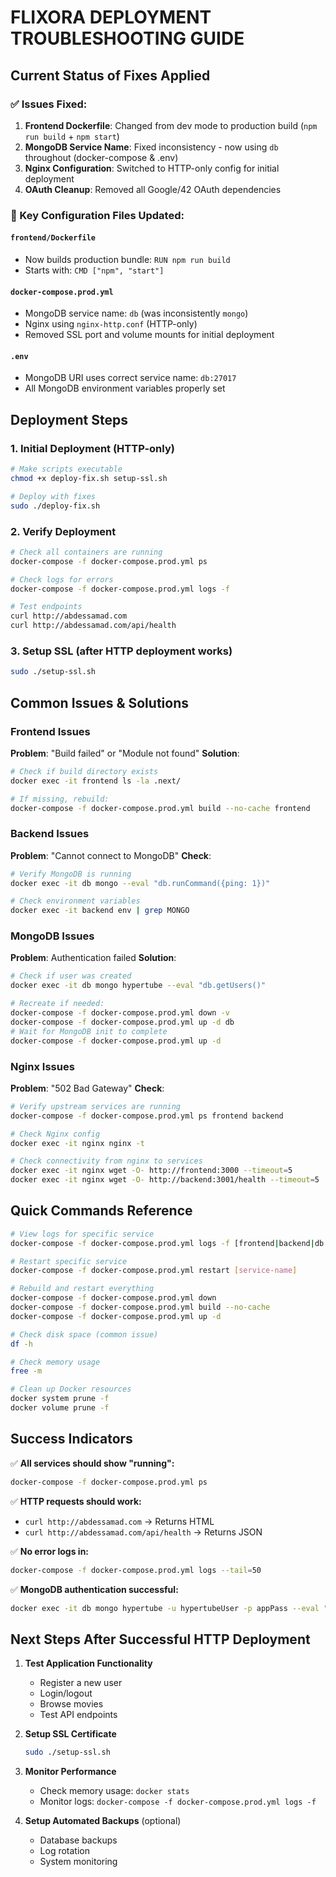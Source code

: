# FLIXORA DEPLOYMENT TROUBLESHOOTING GUIDE

## Current Status of Fixes Applied

### ✅ Issues Fixed:
1. **Frontend Dockerfile**: Changed from dev mode to production build (`npm run build` + `npm start`)
2. **MongoDB Service Name**: Fixed inconsistency - now using `db` throughout (docker-compose & .env)
3. **Nginx Configuration**: Switched to HTTP-only config for initial deployment
4. **OAuth Cleanup**: Removed all Google/42 OAuth dependencies

### 🔧 Key Configuration Files Updated:

#### `frontend/Dockerfile`
- Now builds production bundle: `RUN npm run build`
- Starts with: `CMD ["npm", "start"]`

#### `docker-compose.prod.yml`
- MongoDB service name: `db` (was inconsistently `mongo`)
- Nginx using `nginx-http.conf` (HTTP-only)
- Removed SSL port and volume mounts for initial deployment

#### `.env`
- MongoDB URI uses correct service name: `db:27017`
- All MongoDB environment variables properly set

## Deployment Steps

### 1. Initial Deployment (HTTP-only)
```bash
# Make scripts executable
chmod +x deploy-fix.sh setup-ssl.sh

# Deploy with fixes
sudo ./deploy-fix.sh
```

### 2. Verify Deployment
```bash
# Check all containers are running
docker-compose -f docker-compose.prod.yml ps

# Check logs for errors
docker-compose -f docker-compose.prod.yml logs -f

# Test endpoints
curl http://abdessamad.com
curl http://abdessamad.com/api/health
```

### 3. Setup SSL (after HTTP deployment works)
```bash
sudo ./setup-ssl.sh
```

## Common Issues & Solutions

### Frontend Issues
**Problem**: "Build failed" or "Module not found"
**Solution**: 
```bash
# Check if build directory exists
docker exec -it frontend ls -la .next/

# If missing, rebuild:
docker-compose -f docker-compose.prod.yml build --no-cache frontend
```

### Backend Issues
**Problem**: "Cannot connect to MongoDB"
**Check**:
```bash
# Verify MongoDB is running
docker exec -it db mongo --eval "db.runCommand({ping: 1})"

# Check environment variables
docker exec -it backend env | grep MONGO
```

### MongoDB Issues
**Problem**: Authentication failed
**Solution**:
```bash
# Check if user was created
docker exec -it db mongo hypertube --eval "db.getUsers()"

# Recreate if needed:
docker-compose -f docker-compose.prod.yml down -v
docker-compose -f docker-compose.prod.yml up -d db
# Wait for MongoDB init to complete
docker-compose -f docker-compose.prod.yml up -d
```

### Nginx Issues
**Problem**: "502 Bad Gateway"
**Check**:
```bash
# Verify upstream services are running
docker-compose -f docker-compose.prod.yml ps frontend backend

# Check Nginx config
docker exec -it nginx nginx -t

# Check connectivity from nginx to services
docker exec -it nginx wget -O- http://frontend:3000 --timeout=5
docker exec -it nginx wget -O- http://backend:3001/health --timeout=5
```

## Quick Commands Reference

```bash
# View logs for specific service
docker-compose -f docker-compose.prod.yml logs -f [frontend|backend|db|nginx]

# Restart specific service
docker-compose -f docker-compose.prod.yml restart [service-name]

# Rebuild and restart everything
docker-compose -f docker-compose.prod.yml down
docker-compose -f docker-compose.prod.yml build --no-cache
docker-compose -f docker-compose.prod.yml up -d

# Check disk space (common issue)
df -h

# Check memory usage
free -m

# Clean up Docker resources
docker system prune -f
docker volume prune -f
```

## Success Indicators

✅ **All services should show "running":**
```bash
docker-compose -f docker-compose.prod.yml ps
```

✅ **HTTP requests should work:**
- `curl http://abdessamad.com` → Returns HTML
- `curl http://abdessamad.com/api/health` → Returns JSON

✅ **No error logs in:**
```bash
docker-compose -f docker-compose.prod.yml logs --tail=50
```

✅ **MongoDB authentication successful:**
```bash
docker exec -it db mongo hypertube -u hypertubeUser -p appPass --eval "db.stats()"
```

## Next Steps After Successful HTTP Deployment

1. **Test Application Functionality**
   - Register a new user
   - Login/logout
   - Browse movies
   - Test API endpoints

2. **Setup SSL Certificate**
   ```bash
   sudo ./setup-ssl.sh
   ```

3. **Monitor Performance**
   - Check memory usage: `docker stats`
   - Monitor logs: `docker-compose -f docker-compose.prod.yml logs -f`

4. **Setup Automated Backups** (optional)
   - Database backups
   - Log rotation
   - System monitoring
